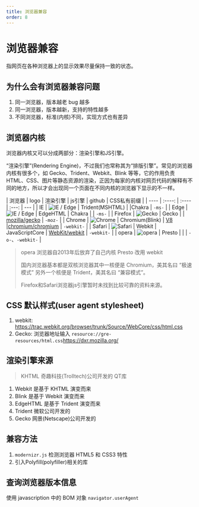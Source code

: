 ```yaml
---
title: 浏览器兼容
order: 8
---
```


# 浏览器兼容

指网页在各种浏览器上的显示效果尽量保持一致的状态。

## 为什么会有浏览器兼容问题

1. 同一浏览器，版本越老 bug 越多
1. 同一浏览器，版本越新，支持的特性越多
1. 不同浏览器，标准(内核)不同，实现方式也有差异

## 浏览器内核

浏览器内核又可以分成两部分：渲染引擎和JS引擎。

“渲染引擎”(Rendering Engine)，不过我们也常称其为“排版引擎”。常见的浏览器内核有很多个，如 Gecko、Trident、Webkit、Blink 等等，它的作用负责 HTML、CSS、图片等静态资源的渲染，正因为每家的内核对网页代码的解释有不同的地方，所以才会出现同一个页面在不同内核的浏览器下显示的不一样。

| 浏览器 | logo | 渲染引擎 | js引擎 | github | CSS私有前缀 |
| ---- | :----: | :---- | :---: | --- |
| IE | ![IE / Edge](https://raw.githubusercontent.com/alrra/browser-logos/master/src/edge/edge_24x24.png) | Trident(MSHTML) | |Chakra |  `-ms-` |
| Edge | ![IE / Edge](https://raw.githubusercontent.com/alrra/browser-logos/master/src/edge/edge_24x24.png) | EdgeHTML | Chakra | | `-ms-` |
| Firefox | ![Gecko](https://raw.githubusercontent.com/alrra/browser-logos/master/src/firefox/firefox_24x24.png) | Gecko | | [mozilla/gecko]  | `-moz-` |
| Chrome | ![Chrome](https://raw.githubusercontent.com/alrra/browser-logos/master/src/chrome/chrome_24x24.png) | Chromium(Blink) | [V8] |[chromium/chromium] | `-webkit-` |
| Safari | ![Safari](https://raw.githubusercontent.com/alrra/browser-logos/master/src/safari/safari_24x24.png) | Webkit | JavaScriptCore | [WebKit/webkit] | `-webkit-` |
| opera | ![opera](https://raw.githubusercontent.com/alrra/browser-logos/master/src/opera/opera_24x24.png) | Presto |  | | `-o-`、`-webkit-` |

> opera 浏览器自2013年后放弃了自己内核 Presto 改用 webkit
>
> 国内浏览器基本都是双核浏览器其中一核便是 Chromium，美其名曰 “极速模式” 另外一个核便是 Trident，美其名曰 “兼容模式”。
>
> Firefox和Safari浏览器js引擎暂时未找到比较可靠的资料来源。

## CSS 默认样式(user agent stylesheet)

1. webkit: <https://trac.webkit.org/browser/trunk/Source/WebCore/css/html.css>
1. Gecko: 浏览器地址输入 `resource://gre-resources/html.css`<https://dxr.mozilla.org/>

## 渲染引擎来源

> KHTML 奇趣科技(Trolltech)公司开发的 QT库

1. Webkit 是基于 KHTML 演变而来
1. Blink 是基于 Webkit 演变而来
1. EdgeHTML 是基于 Trident 演变而来
1. Trident 微软公司开发的
1. Gecko 网景(Netscape)公司开发的

## 兼容方法

1. `modernizr.js` 检测浏览器 HTML5 和 CSS3 特性
1. 引入Polyfill(polyfiller)相关的库

## 查询浏览器版本信息

使用 javascription 中的 BOM 对象 `navigator.userAgent`

<!-- js引擎 github 地址-->
[v8]: https://github.com/v8/v8
[rhino]: https://github.com/mozilla/rhino

<!-- 渲染引擎 github 地址-->
[WebKit/webkit]: https://github.com/WebKit/webkit
[chromium/chromium]: https://github.com/chromium/chromium
[mozilla/gecko]: https://github.com/mozilla/gecko

<!-- https://en.wikipedia.org/wiki/Comparison_of_browser_engines_(HTML_support) -->
<!-- https://en.wikipedia.org/wiki/Comparison_of_browser_engines_(CSS_support) -->
<!-- https://en.wikipedia.org/wiki/Comparison_of_browser_engines_(typography_support) -->
